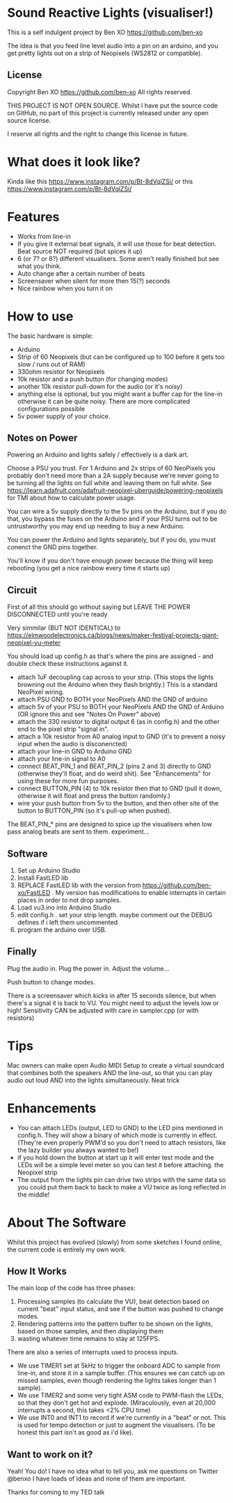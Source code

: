 Sound Reactive Lights (visualiser!)
===================================

This is a self indulgent project by Ben XO https://github.com/ben-xo

The idea is that you feed line level audio into a pin on an arduino, and you get pretty lights out on a strip of Neopixels (WS2812 or compatible).

License
-------

Copyright Ben XO https://github.com/ben-xo All rights reserved.

THIS PROJECT IS NOT OPEN SOURCE. Whilst I have put the source code on GitHub, no part of this project is currently released under any open source license.

I reserve all rights and the right to change this license in future.

What does it look like?
=======================

Kinda like this https://www.instagram.com/p/Bt-8dVqlZSi/ or this https://www.instagram.com/p/Bt-8dVqlZSi/

Features
========

* Works from line-in
* If you give it external beat signals, it will use those for beat detection. Beat source NOT required (but spices it up)
* 6 (or 7? or 8?) different visualisers. Some aren't really finished but see what you think.
* Auto change after a certain number of beats
* Screensaver when silent for more then 15(?) seconds
* Nice rainbow when you turn it on

How to use
==========

The basic hardware is simple:

* Arduino
* Strip of 60 Neopixels (but can be configured up to 100 before it gets too slow / runs out of RAM)
* 330ohm resistor for Neopixels
* 10k resistor and a push button (for changing modes)
* another 10k resistor pull-down for the audio (or it's noisy)
* anything else is optional, but you might want a buffer cap for the line-in otherwise it can be quite noisy. There are more complicated configurations possible
* 5v power supply of your choice.

Notes on Power
--------------

Powering an Arduino and lights safely / effectively is a dark art.

Choose a PSU you trust. For 1 Arduino and 2x strips of 60 NeoPixels you probably don't need more than a 2A supply because we're never going to be turning all the lights on full white and leaving them on full white. See https://learn.adafruit.com/adafruit-neopixel-uberguide/powering-neopixels for TMI about how to calculate power usage.

You can wire a 5v supply directly to the 5v pins on the Arduino, but if you do that, you bypass the fuses on the Arduino and if your PSU turns out to be untrustworthy you may end up needing to buy a new Arduino.

You can power the Arduino and lights separately, but if you do, you must conenct the GND pins together.

You'll know if you don't have enough power because the thing will keep rebooting (you get a nice rainbow every time it starts up)

Circuit
-------

First of all this should go without saying but LEAVE THE POWER DISCONNECTED until you're ready

Very simmilar (BUT NOT IDENTICAL) to https://elmwoodelectronics.ca/blogs/news/maker-festival-projects-giant-neopixel-vu-meter 

You should load up config.h as that's where the pins are assigned - and double check these instructions against it.

* attach 1uF decoupling cap across to your strip. (This stops the lights browning out the Arduino when they flash brightly.) This is a standard NeoPixel wiring.
* attach PSU GND to BOTH your NeoPixels AND the GND of arduino
* attach 5v of your PSU to BOTH your NeoPixels AND the GND of Arduino (OR ignore this and see "Notes On Power" above)
* attach the 330 resistor to digital output 6 (as in config.h) and the other end to the pixel strip "signal in".
* attach a 10k resistor from A0 analog input to GND (it's to prevent a noisy input when the audio is disconencted)
* attach your line-in GND to Arduino GND
* attach your line-in signal to A0
* connect BEAT_PIN_1 and BEAT_PIN_2 (pins 2 and 3) directly to GND (otherwise they'll float, and do weird shit). See "Enhancements" for using these for more fun purposes.
* connect BUTTON_PIN (4) to 10k resistor then that to GND (pull it down, otherwise it will float and press the button randomly.)
* wire your push button from 5v to the button, and then other site of the button to BUTTON_PIN (so it's pull-up when pushed).

The BEAT_PIN_* pins are designed to spice up the visualisers when low pass analog beats are sent to them. experiment...

Software
--------

1) Set up Arduino Studio
2) Install FastLED lib
3) REPLACE FastLED lib with the version from https://github.com/ben-xo/FastLED . My version has modifications to enable interrupts in certain places in order to not drop samples.
4) Load vu3.ino into Arduino Studio
5) edit config.h . set your strip length. maybe comment out the DEBUG defines if i left them uncommented
6) program the arduino over USB.

Finally
-------

Plug the audio in. Plug the power in. Adjust the volume...

Push button to change modes.

There is a screensaver which kicks in after 15 seconds silence, but when there's a signal it is back to VU. You might need to adjust the levels low or high! Sensitivity CAN be adjusted with care in sampler.cpp (or with resistors)


Tips
====

Mac owners can make open Audio MIDI Setup to create a virtual soundcard that combines both the speakers AND the line-out, so that you can play audio out loud AND into the lights simultaneously. Neat trick


Enhancements
============

* You can attach LEDs (output, LED to GND) to the LED pins mentioned in config.h. They will show a binary of which mode is currently in effect. (They're even properly PWM'd so you don't need to attach resistors, like the lazy builder you always wanted to be!)
* if you hold down the button at start up it will enter test mode and the LEDs will be a simple level meter so you can test it before attaching. the Neopixel strip
* The output from the lights pin can drive two strips with the same data so you could put them back to back to make a VU twice as long reflected in the middle!

About The Software
==================

Whilst this project has evolved (slowly) from some sketches I found online, the current code is entirely my own work.

How It Works
------------

The main loop of the code has three phases:
1) Processing samples (to calculate the VU), beat detection based on current "beat" input status, and see if the button was pushed to change modes.
2) Rendering patterns into the pattern buffer to be shown on the lights, based on those samples, and then displaying them
3) wasting whatever time remains to stay at 125FPS.

There are also a series of interrupts used to process inputs.
* We use TIMER1 set at 5kHz to trigger the onboard ADC to sample from line-in, and store it in a sample buffer. (This ensures we can catch up on missed samples, even though rendering the lights takes longer than 1 sample).
* We use TIMER2 and some very tight ASM code to PWM-flash the LEDs, so that they don't get hot and explode. (Miraculously, even at 20,000 interrupts a second, this takes <2% CPU time)
* We use INT0 and INT1 to record if we're currently in a "beat" or not. This is used for tempo detection or just to augment the visualisers. (To be honest this part isn't as good as i'd like).

Want to work on it?
-------------------

Yeah! You do! I have no idea what to tell you, ask me questions on Twitter @benxo I have loads of ideas and none of them are important.

Thanks for coming to my TED talk







